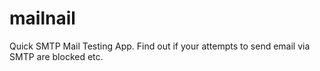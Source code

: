 # mailnail
Quick SMTP Mail Testing App. Find out if your attempts to send email via SMTP are blocked etc.
